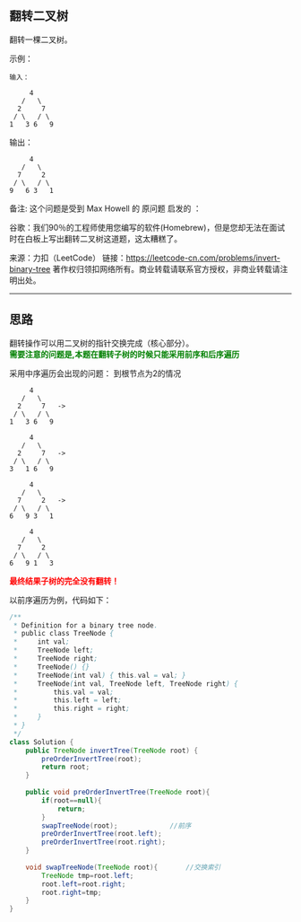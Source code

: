 ## 翻转二叉树
翻转一棵二叉树。

示例：
```
输入：

     4
   /   \
  2     7
 / \   / \
1   3 6   9
```
输出：
```
     4
   /   \
  7     2
 / \   / \
9   6 3   1
```
备注:
这个问题是受到 Max Howell 的 原问题 启发的 ：

谷歌：我们90％的工程师使用您编写的软件(Homebrew)，但是您却无法在面试时在白板上写出翻转二叉树这道题，这太糟糕了。

来源：力扣（LeetCode）
链接：https://leetcode-cn.com/problems/invert-binary-tree
著作权归领扣网络所有。商业转载请联系官方授权，非商业转载请注明出处。

---
## 思路

翻转操作可以用二叉树的指针交换完成（核心部分）。
</br><span style="color:green">**需要注意的问题是,本题在翻转子树的时候只能采用前序和后序遍历**</span>

采用中序遍历会出现的问题：
到根节点为2的情况
```
     4                
   /   \            
  2     7   ->  
 / \   / \
1   3 6   9
```
```
     4
   /   \
  2     7   ->
 / \   / \
3   1 6   9
```
```
     4
   /   \
  7     2   ->
 / \   / \
6   9 3   1
```
```
     4
   /   \
  7     2
 / \   / \
6   9 1   3
```
<span style="color:red">**最终结果子树的完全没有翻转！**</span>

以前序遍历为例，代码如下：

```java
/**
 * Definition for a binary tree node.
 * public class TreeNode {
 *     int val;
 *     TreeNode left;
 *     TreeNode right;
 *     TreeNode() {}
 *     TreeNode(int val) { this.val = val; }
 *     TreeNode(int val, TreeNode left, TreeNode right) {
 *         this.val = val;
 *         this.left = left;
 *         this.right = right;
 *     }
 * }
 */
class Solution {
    public TreeNode invertTree(TreeNode root) {
        preOrderInvertTree(root);
        return root;
    }
    
    public void preOrderInvertTree(TreeNode root){
        if(root==null){
            return;
        }
        swapTreeNode(root);             //前序
        preOrderInvertTree(root.left);
        preOrderInvertTree(root.right);
    }
    
    void swapTreeNode(TreeNode root){       //交换索引
        TreeNode tmp=root.left;
        root.left=root.right;
        root.right=tmp;
    } 
}
```